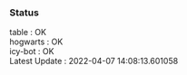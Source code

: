 ### Status


table : OK  
hogwarts : OK  
icy-bot : OK  
Latest Update : 2022-04-07 14:08:13.601058
